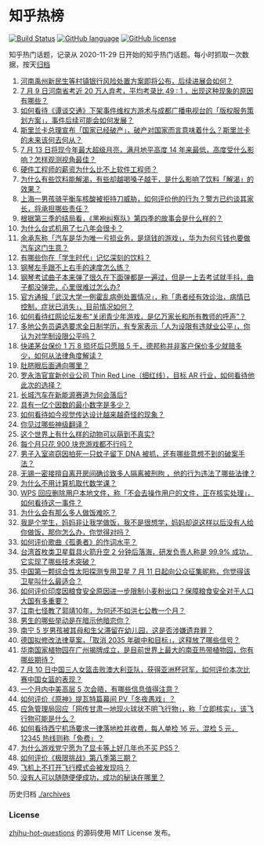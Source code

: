 # 知乎热榜
[![Build Status](https://github.com/ToWeLong/zhihu-hot-questions/workflows/CI/badge.svg)](https://github.com/ToWeLong/zhihu-hot-questions/actions)
[![GitHub language](https://img.shields.io/badge/language-golang-orange.svg)](https://golang.org/)
[![GitHub license](https://img.shields.io/github/license/ToWeLong/zhihu-hot-questions)](https://github.com/ToWeLong/zhihu-hot-questions/blob/main/LICENSE)

知乎热门话题，记录从 2020-11-29 日开始的知乎热门话题。每小时抓取一次数据，按天[归档](./archives)

<!-- BEGIN -->

1. [河南禹州新民生等村镇银行风险处置方案即将公布，后续进展会如何？](https://www.zhihu.com/question/542584094)
1. [7 月 9 日河南省考近 20 万人弃考，平均考录比 49 : 1 ，出现这种现象的原因有哪些？](https://www.zhihu.com/question/542529188)
1. [如何看待《谭谈交通》下架事件维权方游术与成都广播电视台的「版权服务策划方案」，事件后续可能会如何发展？](https://www.zhihu.com/question/542722918)
1. [斯里兰卡总理宣布「国家已经破产」，破产对国家而言意味着什么？斯里兰卡的未来该何去何从？](https://www.zhihu.com/question/542572777)
1. [7 月 13 日将现今年最大超级月亮，满月地平高度 14 年来最低，高度受什么影响？怎样观测视角最佳？](https://www.zhihu.com/question/542605199)
1. [硬件工程师的薪资为什么比不上软件工程师？](https://www.zhihu.com/question/537568504)
1. [为什么有些饮料能解渴，有些却越喝嗓子越干，是什么影响了饮料「解渴」的效果？](https://www.zhihu.com/question/542237799)
1. [上海一男孩骑平衡车核酸被拒持刀威胁，如何评价他的行为？警方已约谈其家长，将承担哪些责任？](https://www.zhihu.com/question/542652758)
1. [根据第三季的结局看，《黑袍纠察队》第四季的故事会是什么样的？](https://www.zhihu.com/question/542189752)
1. [为什么台式机用了七八年会很卡？](https://www.zhihu.com/question/540761683)
1. [余承东称「汽车是华为唯一亏损业务，是烧钱的游戏」，华为为何亏钱也要做汽车这门生意？](https://www.zhihu.com/question/542017794)
1. [有哪些你在「学生时代」记忆深刻的饮料？](https://www.zhihu.com/question/540083075)
1. [钢琴左手跟不上右手的速度怎么练？](https://www.zhihu.com/question/362068540)
1. [钢琴考试曲子本来弹了很久在下面弹都是一遍过，但是一上去考试就手抖，曲子都没弹完，心里很难过怎么办?](https://www.zhihu.com/question/538579010)
1. [官方通报「武汉大学一例霍乱病例处置情况」，称「患者经有效诊治，病情已控制，症状已消失」，目前情况如何？](https://www.zhihu.com/question/542660777)
1. [如何看待红网论坛发布“关闭青少年游戏，是亿万家长和所有教师的呼声”？](https://www.zhihu.com/question/542208955)
1. [多地公务员遴选要求全日制学历，有专家表示「人为设限有违就业公平」，你认为对学制设限公平吗？](https://www.zhihu.com/question/542625574)
1. [快递茅台保价 1 万 8 损坏后只愿赔 5 千，德邦称并非客户保价多少就赔多少，如何从法律角度解读？](https://www.zhihu.com/question/542603221)
1. [肚脐眼后面通向哪里？](https://www.zhihu.com/question/540762206)
1. [罗永浩官宣新创业公司 Thin Red Line（细红线），目标 AR 行业，如何看待他此次的选择？](https://www.zhihu.com/question/542627963)
1. [长城汽车在新能源赛道为何会落后?](https://www.zhihu.com/question/541245854)
1. [具有一亿个因数的最小数字是多少？](https://www.zhihu.com/question/536022619)
1. [如何看待如今视觉传达设计越来越奇怪的现象？](https://www.zhihu.com/question/541170318)
1. [你见过哪些神级翻译？](https://www.zhihu.com/question/541462082)
1. [这个世界上有什么样的动物可以萌到不真实?](https://www.zhihu.com/question/541870923)
1. [每个月只花 900 块充游戏都不行吗？](https://www.zhihu.com/question/541653640)
1. [男子入室盗窃因拍死一只蚊子留下 DNA 被抓，还有哪些意想不到的破案手法？](https://www.zhihu.com/question/542603637)
1. [无锡一密接擅自离开房间确诊致多人隔离被刑拘 ，他的行为违法了哪些法律？](https://www.zhihu.com/question/542523000)
1. [为什么不用计算机取代数学课？](https://www.zhihu.com/question/537559009)
1. [WPS 回应删除用户本地文件，称「不会去操作用户的文件，正在核实处理」，如何看待这一事件？](https://www.zhihu.com/question/542676012)
1. [为什么会有那么多人做饭难吃？](https://www.zhihu.com/question/265370377)
1. [我是个学生，妈妈非让我学做饭，我不是很想学，妈妈却说这样以后没有人给你做饭，那你怎么办，你觉得对吗？](https://www.zhihu.com/question/542545939)
1. [如何评价歌曲《孤勇者》的作词水平？](https://www.zhihu.com/question/500442261)
1. [台湾首枚类卫星载具火箭升空 2 分钟后落海，研发负责人称是 99.9% 成功，它实现了哪些技术突破？](https://www.zhihu.com/question/542543515)
1. [中国第一颗综合性太阳探测专用卫星 7 月 11 日起向公众征集昵称，你觉得该卫星叫什么最适合？](https://www.zhihu.com/question/542623992)
1. [如何评价印度因粮食安全原因进一步限制小麦粉出口？保障粮食安全对于人口大国有多重要？](https://www.zhihu.com/question/542089876)
1. [江南七怪教了郭靖10年，为何还不如洪七公教一个月？](https://www.zhihu.com/question/538182545)
1. [男生的哪些举动是在暗示他暗恋你？](https://www.zhihu.com/question/541622721)
1. [南宁 5 岁男孩被其母和生父滞留在幼儿园，这是否涉嫌遗弃罪？](https://www.zhihu.com/question/542506996)
1. [德国拟修改法律草案，「取消 2035 年碳中和目标」，这释放了哪些信号？](https://www.zhihu.com/question/542688189)
1. [华南国家植物园在广州揭牌成立，是目前世界上最大的南亚热带植物园，你有哪些期待？](https://www.zhihu.com/question/542623531)
1. [7 月 10 日中国三人女篮击败澳大利亚队，获得亚洲杯冠军，如何评价本次比赛中国女篮的表现？](https://www.zhihu.com/question/542570889)
1. [一个月内中美高层 5 次会晤，有哪些信息值得注意？](https://www.zhihu.com/question/542694494)
1. [如何评价《原神》提瓦特篇幕间 PV「冬夜愚戏」？](https://www.zhihu.com/question/542662634)
1. [应急管理局回应「网传甘肃一地现火球状不明飞行物」，称「立即核实」，该飞行物可能是什么？](https://www.zhihu.com/question/542705598)
1. [如何看待西宁机场要求一律落地检并收费，每人单检 16 元，混检 5 元，12345 热线则称「免费」？](https://www.zhihu.com/question/542518044)
1. [为什么游戏党宁愿为了显卡等上好几年也不买 PS5？](https://www.zhihu.com/question/516192512)
1. [如何评价《极限挑战》第八季第三期？](https://www.zhihu.com/question/542566052)
1. [飞机上不打开飞行模式会被发现吗？](https://www.zhihu.com/question/448267257)
1. [没有人可以随随便便成功，成功的秘诀在哪里？](https://www.zhihu.com/question/482256800)

<!-- END -->

历史归档 [./archives](./archives)


### License
[zhihu-hot-questions](https://github.com/towelong/zhihu-hot-questions) 的源码使用 MIT License 发布。